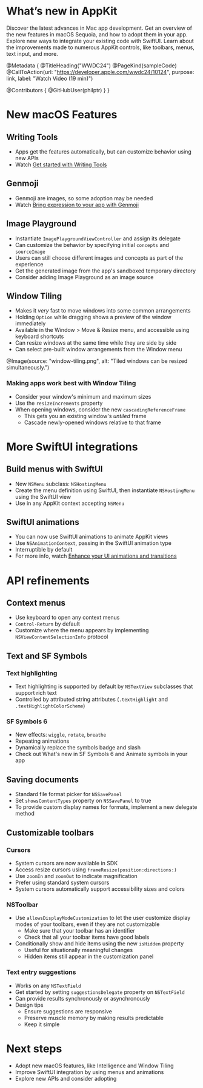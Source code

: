 # What’s new in AppKit

Discover the latest advances in Mac app development. Get an overview of the new features in macOS Sequoia, and how to adopt them in your app. Explore new ways to integrate your existing code with SwiftUI. Learn about the improvements made to numerous AppKit controls, like toolbars, menus, text input, and more.

@Metadata {
   @TitleHeading("WWDC24")
   @PageKind(sampleCode)
   @CallToAction(url: "https://developer.apple.com/wwdc24/10124", purpose: link, label: "Watch Video (19 min)")

   @Contributors {
      @GitHubUser(philptr)
   }
}

# New macOS Features

## Writing Tools
- Apps get the features automatically, but can customize behavior using new APIs
- Watch [Get started with Writing Tools](https://developer.apple.com/wwdc24/10168)

## Genmoji
- Genmoji are images, so some adoption may be needed
- Watch [Bring expression to your app with Genmoji](https://developer.apple.com/wwdc24/10220)

## Image Playground
- Instantiate `ImagePlaygroundViewController` and assign its delegate
- Can customize the behavior by specifying initial `concepts` and `sourceImage`
- Users can still choose different images and concepts as part of the experience
- Get the generated image from the app's sandboxed temporary directory
- Consider adding Image Playground as an image source

## Window Tiling
- Makes it *very* fast to move windows into some common arrangements
- Holding `Option` while dragging shows a preview of the window immediately
- Available in the Window > Move & Resize menu, and accessible using keyboard shortcuts
- Can resize windows at the same time while they are side by side
- Can select pre-built window arrangements from the Window menu

@Image(source: "window-tiling.png", alt: "Tiled windows can be resized simultaneously.")

### Making apps work best with Window Tiling
- Consider your window's minimum and maximum sizes
- Use the `resizeIncrements` property
- When opening windows, consider the new `cascadingReferenceFrame`
    - This gets you an existing window's *untiled* frame
    - Cascade newly-opened windows relative to that frame

# More SwiftUI integrations

## Build menus with SwiftUI
- New `NSMenu` subclass: `NSHostingMenu`
- Create the menu definition using SwiftUI, then instantiate `NSHostingMenu` using the SwiftUI view
- Use in any AppKit context accepting `NSMenu`

## SwiftUI animations
- You can now use SwiftUI animations to animate AppKit views
- Use `NSAnimationContext`, passing in the SwiftUI animation type
- Interruptible by default
- For more info, watch [Enhance your UI animations and transitions](https://developer.apple.com/wwdc24/10145)

# API refinements

## Context menus
- Use keyboard to open any context menus
- `Control-Return` by default
- Customize where the menu appears by implementing `NSViewContentSelectionInfo` protocol

## Text and SF Symbols

### Text highlighting
- Text highlighting is supported by default by `NSTextView` subclasses that support rich text
- Controlled by attributed string attributes (`.textHighlight` and `.textHighlightColorScheme`)

### SF Symbols 6
- New effects: `wiggle`, `rotate`, `breathe`
- Repeating animations
- Dynamically replace the symbols badge and slash
- Check out What's new in SF Symbols 6 and Animate symbols in your app

## Saving documents
- Standard file format picker for `NSSavePanel`
- Set `showsContentTypes` property on `NSSavePanel` to true
- To provide custom display names for formats, implement a new delegate method

## Customizable toolbars

### Cursors
- System cursors are now available in SDK
- Access resize cursors using `frameResize(position:directions:)`
- Use `zoomIn` and `zoomOut` to indicate magnification
- Prefer using standard system cursors
- System cursors automatically support accessibility sizes and colors

### NSToolbar
- Use `allowsDisplayModeCustomization` to let the user customize display modes of your toolbars, even if they are not customizable
    - Make sure that your toolbar has an identifier
    - Check that all your toolbar items have good labels
- Conditionally show and hide items using the new `isHidden` property
    - Useful for situationally meaningful changes
    - Hidden items still appear in the customization panel

### Text entry suggestions
- Works on any `NSTextField`
- Get started by setting `suggestionsDelegate` property on `NSTextField`
- Can provide results synchronously or asynchronously
- Design tips
    - Ensure suggestions are responsive
    - Preserve muscle memory by making results predictable
    - Keep it simple

# Next steps
- Adopt new macOS features, like Intelligence and Window Tiling
- Improve SwiftUI integration by using menus and animations
- Explore new APIs and consider adopting
